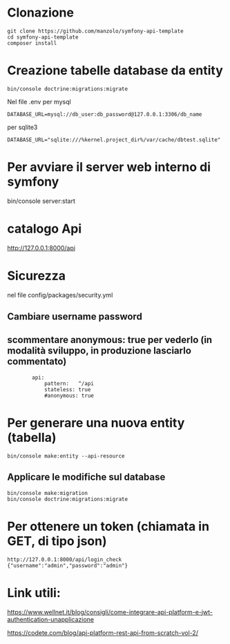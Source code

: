 # Clonazione
```
git clone https://github.com/manzolo/symfony-api-template
cd symfony-api-template
composer install

```
# Creazione tabelle database da entity
```
bin/console doctrine:migrations:migrate
```

Nel file .env
  per mysql

```
DATABASE_URL=mysql://db_user:db_password@127.0.0.1:3306/db_name
```
per sqlite3
```
DATABASE_URL="sqlite:///%kernel.project_dir%/var/cache/dbtest.sqlite"
```

# Per avviare il server web interno di symfony
bin/console server:start

# catalogo Api
http://127.0.0.1:8000/api

# Sicurezza
nel file config/packages/security.yml
  ## Cambiare username password
  ## scommentare anonymous: true per vederlo (in modalità sviluppo, in produzione lasciarlo commentato)
```
        api:
            pattern:   ^/api
            stateless: true
            #anonymous: true
```

# Per generare una nuova entity (tabella)
```
bin/console make:entity --api-resource
```

## Applicare le modifiche sul database

```
bin/console make:migration
bin/console doctrine:migrations:migrate

```
# Per ottenere un token (chiamata in GET, di tipo json)
```
http://127.0.0.1:8000/api/login_check
{"username":"admin","password":"admin"}
```

# Link utili:
https://www.wellnet.it/blog/consigli/come-integrare-api-platform-e-jwt-authentication-unapplicazione

https://codete.com/blog/api-platform-rest-api-from-scratch-vol-2/
